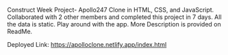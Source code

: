  Construct Week Project- Apollo247 Clone in HTML, CSS, and JavaScript. Collaborated with 2 other members and completed this project in 7 days. All the data is static. Play around with the app. More Description is provided on ReadMe.


 
Deployed Link: https://apolloclone.netlify.app/index.html

